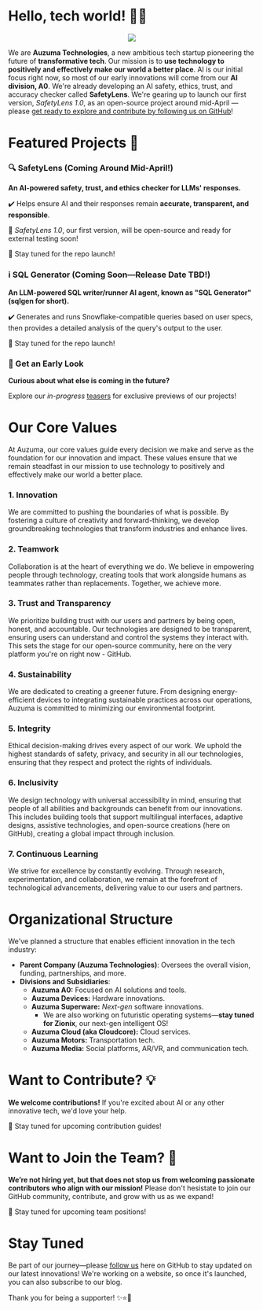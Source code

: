 # Hello, tech world! 👋🏿

<div align="center" width="100%">
<img src="https://github.com/user-attachments/assets/fd50cabe-fdeb-478f-9d24-eb9a8d6a290a" />
</div>

We are **Auzuma Technologies**, a new ambitious tech startup pioneering the future of **transformative tech**. Our mission is to **use technology to positively and effectively make our world a better place**. AI is our initial focus right now, so most of our early innovations will come from our **AI division, A0**. We're already developing an AI safety, ethics, trust, and accuracy checker called **SafetyLens**. We're gearing up to launch our first version, *SafetyLens 1.0*, as an open-source project around mid-April — please [get ready to explore and contribute by following us on GitHub](https://github.com/auzuma)!

# Featured Projects 🚀

### 🔍 SafetyLens (Coming Around Mid-April!)
**An AI-powered safety, trust, and ethics checker for LLMs' responses.**

✔️ Helps ensure AI and their responses remain **accurate, transparent, and responsible**.

🚀 *SafetyLens 1.0*, our first version, will be open-source and ready for external testing soon!

📢 Stay tuned for the repo launch!

### ℹ️ SQL Generator (Coming Soon—Release Date TBD!)
**An LLM-powered SQL writer/runner AI agent, known as "SQL Generator" (sqlgen for short).**

✔️ Generates and runs Snowflake-compatible queries based on user specs, then provides a detailed analysis of the query's output to the user.

📢 Stay tuned for the repo launch!

### 👀 Get an Early Look
**Curious about what else is coming in the future?**

Explore our *in-progress* [teasers](https://github.com/auzuma/teasers) for exclusive previews of our projects!

# Our Core Values

At Auzuma, our core values guide every decision we make and serve as the foundation for our innovation and impact. These values ensure that we remain steadfast in our mission to use technology to positively and effectively make our world a better place.

### 1. Innovation

We are committed to pushing the boundaries of what is possible. By fostering a culture of creativity and forward-thinking, we develop groundbreaking technologies that transform industries and enhance lives.

### 2. Teamwork

Collaboration is at the heart of everything we do. We believe in empowering people through technology, creating tools that work alongside humans as teammates rather than replacements. Together, we achieve more.

### 3. Trust and Transparency

We prioritize building trust with our users and partners by being open, honest, and accountable. Our technologies are designed to be transparent, ensuring users can understand and control the systems they interact with. This sets the stage for our open-source community, here on the very platform you're on right now - GitHub.

### 4. Sustainability

We are dedicated to creating a greener future. From designing energy-efficient devices to integrating sustainable practices across our operations, Auzuma is committed to minimizing our environmental footprint.

### 5. Integrity

Ethical decision-making drives every aspect of our work. We uphold the highest standards of safety, privacy, and security in all our technologies, ensuring that they respect and protect the rights of individuals.

### 6. Inclusivity

We design technology with universal accessibility in mind, ensuring that people of all abilities and backgrounds can benefit from our innovations. This includes building tools that support multilingual interfaces, adaptive designs, assistive technologies, and open-source creations (here on GitHub), creating a global impact through inclusion.

### 7. Continuous Learning

We strive for excellence by constantly evolving. Through research, experimentation, and collaboration, we remain at the forefront of technological advancements, delivering value to our users and partners.

# Organizational Structure

We've planned a structure that enables efficient innovation in the tech industry:
- **Parent Company (Auzuma Technologies)**: Oversees the overall vision, funding, partnerships, and more.
- **Divisions and Subsidiaries**:
	- **Auzuma A0:** Focused on AI solutions and tools.
	- **Auzuma Devices:** Hardware innovations.
   	- **Auzuma Superware:** *Next-gen* software innovations.
   		- We are also working on futuristic operating systems—**stay tuned for Zionix**, our next-gen intelligent OS!
	- **Auzuma Cloud (aka Cloudcore):** Cloud services.
	- **Auzuma Motors:** Transportation tech.
	- **Auzuma Media:** Social platforms, AR/VR, and communication tech.

# Want to Contribute? 💡

**We welcome contributions!** If you're excited about AI or any other innovative tech, we'd love your help.  

📢 Stay tuned for upcoming contribution guides!

# Want to Join the Team? 🤝

**We’re not hiring yet, but that does not stop us from welcoming passionate contributors who align with our mission!** Please don't hesistate to join our GitHub community, contribute, and grow with us as we expand!

📢 Stay tuned for upcoming team positions!

# Stay Tuned

Be part of our journey—please [follow us](https://github.com/auzuma) here on GitHub to stay updated on our latest innovations! We're working on a website, so once it's launched, you can also subscribe to our blog.

Thank you for being a supporter! ✨⭐🌟

